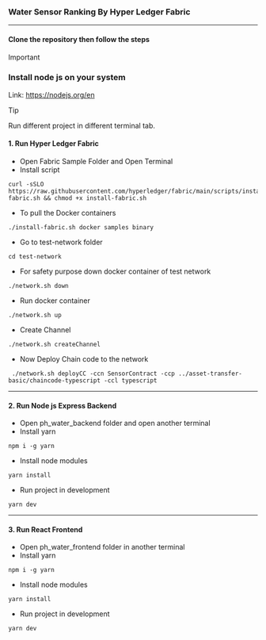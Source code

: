 ### Water Sensor Ranking By Hyper Ledger Fabric

---

#### Clone the repository then follow the steps

> [!IMPORTANT]
>
> ### Install node js on your system
>
> Link: https://nodejs.org/en

> [!TIP]
> Run different project in different terminal tab.

#### 1. Run Hyper Ledger Fabric

- Open Fabric Sample Folder and Open Terminal
- Install script

```
curl -sSLO https://raw.githubusercontent.com/hyperledger/fabric/main/scripts/install-fabric.sh && chmod +x install-fabric.sh

```

- To pull the Docker containers

```
./install-fabric.sh docker samples binary
```

- Go to test-network folder

```
cd test-network
```

- For safety purpose down docker container of test network

```
./network.sh down
```

- Run docker container

```
./network.sh up
```

- Create Channel

```
./network.sh createChannel
```

- Now Deploy Chain code to the network

```
 ./network.sh deployCC -ccn SensorContract -ccp ../asset-transfer-basic/chaincode-typescript -ccl typescript
```

---

#### 2. Run Node js Express Backend

- Open ph_water_backend folder and open another terminal
- Install yarn

```
npm i -g yarn
```

- Install node modules

```
yarn install
```

- Run project in development

```
yarn dev
```

---

#### 3. Run React Frontend

- Open ph_water_frontend folder in another terminal
- Install yarn

```
npm i -g yarn
```

- Install node modules

```
yarn install
```

- Run project in development

```
yarn dev
```

